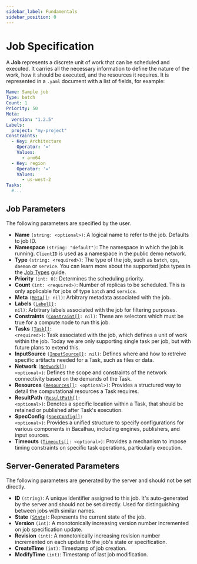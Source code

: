 ```yaml
---
sidebar_label: Fundamentals
sidebar_position: 0
---
```


# Job Specification

A **Job** represents a discrete unit of work that can be scheduled and executed. It carries all the necessary information to define the nature of the work, how it should be executed, and the resources it requires. It is represented in a `.yaml` document with a list of fields, for example:

```yaml
Name: Sample job
Type: batch
Count: 1
Priority: 50
Meta:
  version: "1.2.5"
Labels:
  project: "my-project"
Constraints:
  - Key: Architecture
    Operator: '='
    Values:
      - arm64
  - Key: region
    Operator: '='
    Values:
      - us-west-2
Tasks:
  #...
```

## Job Parameters
The following parameters are specified by the user.

- **Name** `(string: <optional>)`: A logical name to refer to the job. Defaults to job ID.
- **Namespace** `(string: "default")`: The namespace in which the job is running. `ClientID` is used as a namespace in the public demo network.
- **Type** `(string: <required>)`: The type of the job, such as `batch`, `ops`, `daemon` or `service`. You can learn more about the supported jobs types in the [Job Types](/topic-guides/job-types) guide.
- **Priority** `(int: 0)`: Determines the scheduling priority.
- **Count** `(int: <required>)`: Number of replicas to be scheduled. This is only applicable for jobs of type `batch` and `service`.
- **Meta** <code>(<a href="../job-specification/meta">Meta[]</a>: nil)</code>: Arbitrary metadata associated with the job.
- **Labels** <code>(<a href="./label">Label[]</a>: nil)</code>: Arbitrary labels associated with the job for filtering purposes.
- **Constraints** <code>(<a href="./constraint">Constraint[]</a>: nil)</code>: These are selectors which must be true for a compute node to run this job.
- **Tasks** <code>(<a href="./task">Task[]</a>: \<required>\)</code>: Task associated with the job, which defines a unit of work within the job. Today we are only supporting single task per job, but with future plans to extend this.
- **InputSource** <code>(<a href="./input-source">InputSource[]</a>: nil)</code>: Defines where and how to retreive specific artifacts needed for a Task, such as files or data.
- **Network** <code>(<a href="./network">Network[]</a>: \<optional>\)</code>: Defines the scope and constraints of the network connectivity based on the demands of the Task.
- **Resources** <code>(<a href="./resources">Resources[]</a>: \<optional>\)</code>: Provides a structured way to detail the computational resources a Task requires.
- **ResultPath** <code>(<a href="./result-path">ResultPath[]</a>: \<optional>\)</code>: Denotes a specific location within a Task, that should be retained or published after Task's execution.
- **SpecConfig** <code>(<a href="./spec-config">SpecConfig[]</a>: \<optional>\)</code>: Provides a unified structure to specify configurations for various components in Bacalhau, including engines, publishers, and input sources.
- **Timeouts** <code>(<a href="./timeouts">Timeouts[]</a>: \<optional>\)</code>: Provides a mechanism to impose timing constraints on specific task operations, particularly execution.


## Server-Generated Parameters
The following parameters are generated by the server and should not be set directly.
- **ID** `(string)`: A unique identifier assigned to this job. It's auto-generated by the server and should not be set directly. Used for distinguishing between jobs with similar names.
- **State** <code>(<a href="./state">State</a>)</code>: Represents the current state of the job.
- **Version** `(int)`: A monotonically increasing version number incremented on job specification update.
- **Revision** `(int)`: A monotonically increasing revision number incremented on each update to the job's state or specification.
- **CreateTime** `(int)`: Timestamp of job creation.
- **ModifyTime** `(int)`: Timestamp of last job modification.